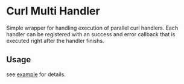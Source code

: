 # Curl Multi Handler

Simple wrapper for handling execution of parallel curl handlers. Each handler
can be registered with an success and error callback that is executed right
after the handler finishs. 

## Usage

see [example](https://github.com/janposselt/CurlMultiHandler/example/run.php) for details.